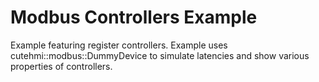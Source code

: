 # Modbus Controllers Example

Example featuring register controllers. Example uses cutehmi::modbus::DummyDevice to simulate latencies and show various properties
of controllers.

